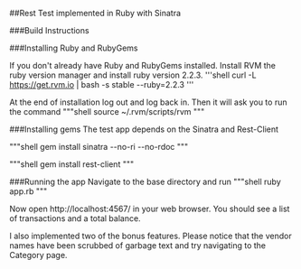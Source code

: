 ##Rest Test implemented in Ruby with Sinatra

###Build Instructions

###Installing Ruby and RubyGems

If you don't already have Ruby and RubyGems installed.
Install RVM the ruby version manager and install ruby version 2.2.3.
'''shell
    curl -L https://get.rvm.io | bash -s stable --ruby=2.2.3
'''

At the end of installation log out and log back in. Then it will ask you to run the command
"""shell
    source ~/.rvm/scripts/rvm
"""

###Installing gems
The test app depends on the Sinatra and Rest-Client

"""shell
    gem install sinatra --no-ri --no-rdoc
"""

"""shell
    gem install rest-client
"""

###Running the app
Navigate to the base directory and run
"""shell
    ruby app.rb
"""

Now open http://localhost:4567/ in your web browser. You should see a list of transactions and
a total balance.

I also implemented two of the bonus features.
Please notice that the vendor names have been scrubbed of garbage text and
try navigating to the Category page.
